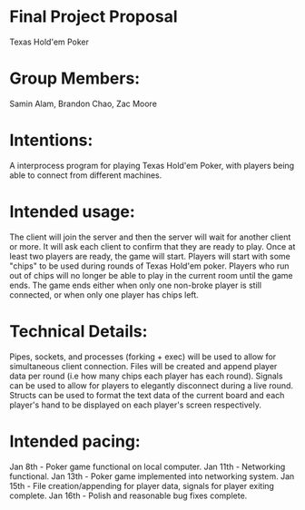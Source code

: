 # Final Project Proposal
Texas Hold'em Poker

# Group Members:
Samin Alam, Brandon Chao, Zac Moore
       
# Intentions:
A interprocess program for playing Texas Hold'em Poker, with players being able to connect from different machines.
    
# Intended usage:
The client will join the server and then the server will wait for another client or more. It will ask each client to confirm that they are ready to play. Once at least two players are ready, the game will start. Players will start with some "chips" to be used during rounds of Texas Hold'em poker. Players who run out of chips will no longer be able to play in the current room until the game ends. The game ends either when only one non-broke player is still connected, or when only one player has chips left.
  
# Technical Details:
Pipes, sockets, and processes (forking + exec) will be used to allow for simultaneous client connection.
Files will be created and append player data per round (i.e how many chips each player has each round). 
Signals can be used to allow for players to elegantly disconnect during a live round.
Structs can be used to format the text data of the current board and each player's hand to be displayed on each player's screen respectively.

# Intended pacing:
Jan 8th - Poker game functional on local computer.
Jan 11th - Networking functional.
Jan 13th - Poker game implemented into networking system.
Jan 15th - File creation/appending for player data, signals for player exiting complete.
Jan 16th - Polish and reasonable bug fixes complete.
